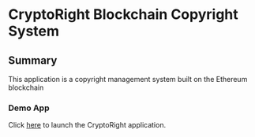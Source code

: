 # CryptoRight Blockchain Copyright System

## Summary

This application is a copyright management system built on the Ethereum blockchain

### Demo App

Click [here](frontend/index.html) to launch the CryptoRight application. 
